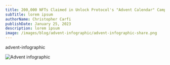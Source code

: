 ```yaml
---
title: 200,000 NFTs Claimed in Unlock Protocol's "Advent Calendar" Campaign
subTitle: lorem ipsum
authorName: Christopher Carfi
publishDate: January 25, 2023
description: lorem ipsum
image: /images/blog/advent-infographic/advent-infographic-share.png
---
```


advent-infographic

![Advent infographic](/images/blog/advent-infographic/advent-infographic-v2.png)

